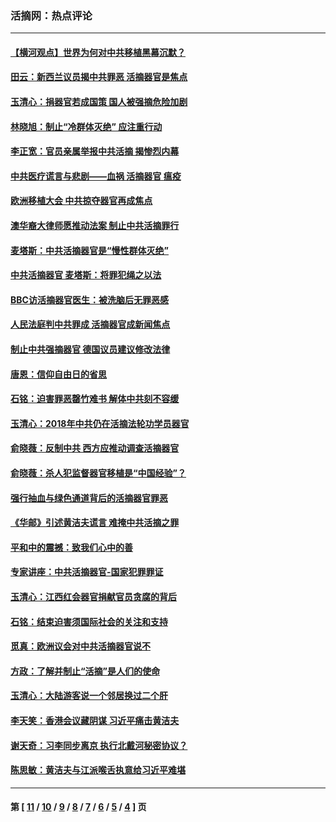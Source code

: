 ### 活摘网：热点评论
---
#### [【横河观点】世界为何对中共移植黑幕沉默？](../../pages/nf5879/n13244249.md?08030430) 
#### [田云：新西兰议员揭中共罪恶 活摘器官是焦点](../../pages/nf5879/n13070629.md?08030430) 
#### [玉清心：捐器官若成国策 国人被强摘危险加剧](../../pages/nf5879/n12802713.md?08030430) 
#### [林晓旭：制止“冷群体灭绝” 应注重行动](../../pages/nf5879/n12779736.md?08030430) 
#### [李正宽：官员亲属举报中共活摘 揭惨烈内幕](../../pages/nf5879/n12684490.md?08030430) 
#### [中共医疗谎言与悲剧——血祸 活摘器官 瘟疫](../../pages/nf5879/n12372103.md?08030430) 
#### [欧洲移植大会 中共掠夺器官再成焦点](../../pages/nf5879/n11538883.md?08030430) 
#### [澳华裔大律师愿推动法案 制止中共活摘罪行](../../pages/nf5879/n11377039.md?08030430) 
#### [麦塔斯：中共活摘器官是“慢性群体灭绝”](../../pages/nf5879/n11350529.md?08030430) 
#### [中共活摘器官 麦塔斯：将罪犯绳之以法](../../pages/nf5879/n11347973.md?08030430) 
#### [BBC访活摘器官医生：被洗脑后无罪恶感](../../pages/nf5879/n11335935.md?08030430) 
#### [人民法庭判中共罪成 活摘器官成新闻焦点](../../pages/nf5879/n11331578.md?08030430) 
#### [制止中共强摘器官 德国议员建议修改法律](../../pages/nf5879/n11249451.md?08030430) 
#### [唐恩：信仰自由日的省思](../../pages/nf5879/n11003525.md?08030430) 
#### [石铭：迫害罪恶罄竹难书  解体中共刻不容缓](../../pages/nf5879/n10942855.md?08030430) 
#### [玉清心：2018年中共仍在活摘法轮功学员器官](../../pages/nf5879/n10914646.md?08030430) 
#### [俞晓薇：反制中共 西方应推动调查活摘器官](../../pages/nf5879/n10794671.md?08030430) 
#### [俞晓薇：杀人犯监督器官移植是“中国经验”？](../../pages/nf5879/n10466427.md?08030430) 
#### [强行抽血与绿色通道背后的活摘器官罪恶](../../pages/nf5879/n10004708.md?08030430) 
#### [《华邮》引述黄洁夫谎言 难掩中共活摘之罪](../../pages/nf5879/n9642309.md?08030430) 
#### [平和中的震撼：致我们心中的善](../../pages/nf5879/n9021123.md?08030430) 
#### [专家讲座：中共活摘器官-国家犯罪罪证](../../pages/nf5879/n8828153.md?08030430) 
#### [玉清心：江西红会器官捐献官员贪腐的背后](../../pages/nf5879/n8522122.md?08030430) 
#### [石铭：结束迫害须国际社会的关注和支持](../../pages/nf5879/n8443497.md?08030430) 
#### [觅真：欧洲议会对中共活摘器官说不](../../pages/nf5879/n8337486.md?08030430) 
#### [方政：了解并制止“活摘”是人们的使命](../../pages/nf5879/n8329214.md?08030430) 
#### [玉清心：大陆游客说一个邻居换过二个肝](../../pages/nf5879/n8291404.md?08030430) 
#### [李天笑：香港会议藏阴谋 习近平痛击黄洁夫](../../pages/nf5879/n8241459.md?08030430) 
#### [谢天奇：习李同步离京 执行北戴河秘密协议？](../../pages/nf5879/n8230418.md?08030430) 
#### [陈思敏：黄洁夫与江派喉舌执意给习近平难堪](../../pages/nf5879/n8222166.md?08030430) 

---
#### 第 [ [11](./11.md?08030430) / [10](./10.md?08030430) / [9](./9.md?08030430) / [8](./8.md?08030430) / [7](./7.md?08030430) / [6](./6.md?08030430) / [5](./5.md?08030430) / [4](./4.md?08030430) ] 页
